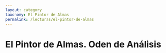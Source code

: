 ```yaml
---
layout: category
taxonomy: El Pintor de Almas
permalink: /lecturas/el-pintor-de-almas
---
```

# El Pintor de Almas. Oden de Análisis
